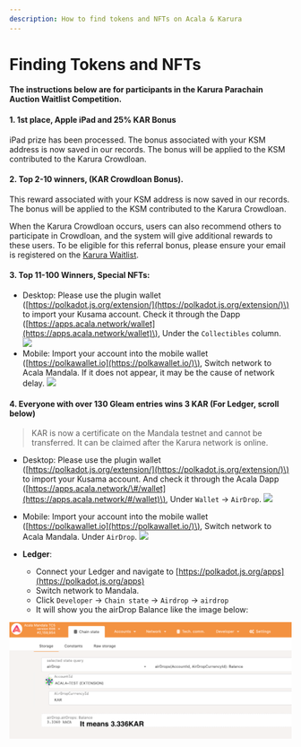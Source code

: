 ```yaml
---
description: How to find tokens and NFTs on Acala & Karura
---
```


# Finding Tokens and NFTs

#### The instructions below are for participants in the Karura Parachain Auction Waitlist Competition. <a id="1-1st-place-Apple-iPad-and-25-KAR-Bonus"></a>

#### 1. 1st place, Apple iPad and 25% KAR Bonus <a id="1-1st-place-Apple-iPad-and-25-KAR-Bonus"></a>

iPad prize has been processed. The bonus associated with your KSM address is now saved in our records. The bonus will be applied to the KSM contributed to the Karura Crowdloan.

#### 2. Top 2-10 winners, \(KAR Crowdloan Bonus\). <a id="2-Top-2-10-winners-KAR-Crowdloan-Bonus"></a>

This reward associated with your KSM address is now saved in our records. The bonus will be applied to the KSM contributed to the Karura Crowdloan.

When the Karura Crowdloan occurs, users can also recommend others to participate in Crowdloan, and the system will give additional rewards to these users. To be eligible for this referral bonus, please ensure your email is registered on the [Karura Waitlist](https://forms.gle/VgbojfKp46CoGE328).

#### 3. Top 11-100 Winners, Special NFTs: <a id="3-Top-11-100-Winners-Special-NFTs"></a>

* Desktop: Please use the plugin wallet \([https://polkadot.js.org/extension/](https://polkadot.js.org/extension/)\) to import your Kusama account. Check it through the Dapp \([https://apps.acala.network/wallet](https://apps.acala.network/wallet)\), Under the `Collectibles` column. ![](https://i.imgur.com/fCDF0C6.png)
* Mobile: Import your account into the mobile wallet \([https://polkawallet.io](https://polkawallet.io/)\), Switch network to Acala Mandala. If it does not appear, it may be the cause of network delay. ![](https://i.imgur.com/JFeB0K1.png)

#### 4. Everyone with over 130 Gleam entries wins 3 KAR \(For Ledger, scroll below\) <a id="4-Everyonenbspwith-over-130-Gleam-entries-wins-3-KAR"></a>

> KAR is now a certificate on the Mandala testnet and cannot be transferred. It can be claimed after the Karura network is online.

* Desktop: Please use the plugin wallet \([https://polkadot.js.org/extension/](https://polkadot.js.org/extension/)\) to import your Kusama account. And check it through the Acala Dapp \([https://apps.acala.network/\#/wallet](https://apps.acala.network/#/wallet)\), Under `Wallet` -&gt; `AirDrop`. ![](https://i.imgur.com/IQiTcIi.png)
* Mobile: Import your account into the mobile wallet \([https://polkawallet.io](https://polkawallet.io/)\), Switch network to Acala Mandala. Under `AirDrop`. ![](https://i.imgur.com/EI8mFb5.png)



* **Ledger**: 
  * Connect your Ledger and navigate to [https://polkadot.js.org/apps](https://polkadot.js.org/apps)
  * Switch network to Mandala.
  * Click `Developer` -&gt; `Chain state`  -&gt; `Airdrop` -&gt; `airdrop`
  * It will show you the airDrop Balance like the image below:

![](../.gitbook/assets/image%20%283%29.png)



>

